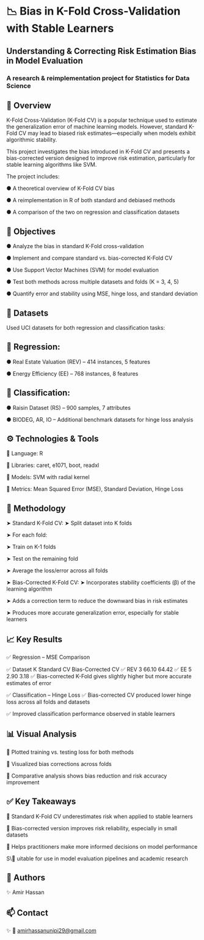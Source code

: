 # 📉 Bias in K-Fold Cross-Validation with Stable Learners

## Understanding & Correcting Risk Estimation Bias in Model Evaluation

### A research & reimplementation project for Statistics for Data Science

## 📌 Overview
K-Fold Cross-Validation (K-Fold CV) is a popular technique used to estimate the generalization error of machine learning models. However, standard K-Fold CV may lead to biased risk estimates—especially when models exhibit algorithmic stability.

This project investigates the bias introduced in K-Fold CV and presents a bias-corrected version designed to improve risk estimation, particularly for stable learning algorithms like SVM.

The project includes:

● A theoretical overview of K-Fold CV bias

● A reimplementation in R of both standard and debiased methods

● A comparison of the two on regression and classification datasets

## 🎯 Objectives
● Analyze the bias in standard K-Fold cross-validation

● Implement and compare standard vs. bias-corrected K-Fold CV

● Use Support Vector Machines (SVM) for model evaluation

● Test both methods across multiple datasets and folds (K = 3, 4, 5)

● Quantify error and stability using MSE, hinge loss, and standard deviation


## 🧪 Datasets
Used UCI datasets for both regression and classification tasks:

## 🧮 Regression:
● Real Estate Valuation (REV) – 414 instances, 5 features

● Energy Efficiency (EE) – 768 instances, 8 features

## 🧠 Classification:
● Raisin Dataset (RS) – 900 samples, 7 attributes

● BIODEG, AR, IO – Additional benchmark datasets for hinge loss analysis

## ⚙️ Technologies & Tools
💠 Language: R

💠 Libraries: caret, e1071, boot, readxl

💠 Models: SVM with radial kernel

💠 Metrics: Mean Squared Error (MSE), Standard Deviation, Hinge Loss

## 🧠 Methodology
➤ Standard K-Fold CV:
➤ Split dataset into K folds

➤ For each fold:

➤ Train on K-1 folds

➤ Test on the remaining fold

➤ Average the loss/error across all folds

➤ Bias-Corrected K-Fold CV:
➤ Incorporates stability coefficients (β) of the learning algorithm

➤ Adds a correction term to reduce the downward bias in risk estimates

➤ Produces more accurate generalization error, especially for stable learners

## 📈 Key Results
✅ Regression – MSE Comparison

✅ Dataset	K	Standard CV	Bias-Corrected CV
✅ REV	3	66.10	64.42
✅ EE	5	2.90	3.18
✅ Bias-corrected K-Fold gives slightly higher but more accurate estimates of error

✅ Classification – Hinge Loss
✅ Bias-corrected CV produced lower hinge loss across all folds and datasets

✅ Improved classification performance observed in stable learners

## 📊 Visual Analysis
💠 Plotted training vs. testing loss for both methods

💠 Visualized bias corrections across folds

💠 Comparative analysis shows bias reduction and risk accuracy improvement

## ✅ Key Takeaways
💠 Standard K-Fold CV underestimates risk when applied to stable learners

💠 Bias-corrected version improves risk reliability, especially in small datasets

💠 Helps practitioners make more informed decisions on model performance

S\💠 uitable for use in model evaluation pipelines and academic research

## 👥 Authors
✨ Amir Hassan


## 📫 Contact
✨ 📧 amirhassanunipi29@gmail.com


